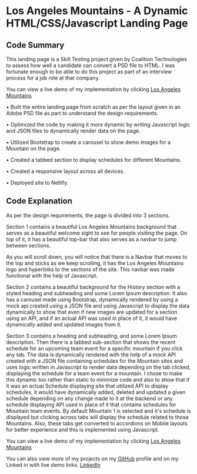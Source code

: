 # Los Angeles Mountains - A Dynamic HTML/CSS/Javascript Landing Page

## Code Summary

This landing page is a Skill Testing project given by Coalition Technologies to assess how well a candidate can convert a PSD file to HTML. I was fortunate enough to be able to do this project as part of an interview process for a job role at that company.

You can view a live demo of my implementation by clicking [Los Angeles Mountains](https://lamountains-syedfarajuddin.netlify.app/)

• Built the entire landing page from scratch as per the layout given in an Adobe PSD file as part to understand the design requirements.

• Optimized the code by making it more dynamic by writing Javascript logic and JSON files to dynamically render data on the page.

• Utilized Bootstrap to create a carousel to show demo images for a Mountain on the page.

• Created a tabbed section to display schedules for different Mountains.

• Created a responsive layout across all devices.

• Deployed site to Netlify.

## Code Explanation

As per the design requirements, the page is divided into 3 sections.

Section 1 contains a beautiful Los Angeles Mountains background that serves as a beautiful welcome sight to see for people visiting the page. On top of it, it has a beautiful top-bar that also serves as a navbar to jump between sections.

As you will scroll down, you will notice that there is a Navbar that moves to the top and sticks as we keep scrolling, it has the Los Angeles Mountains logo and hyperlinks to the sections of the site. This navbar was made functional with the help of Javascript.

Section 2 contains a beautiful background for the History section with a styled heading and subheading and some Lorem Ipsum description. It also has a carousel made using Bootstrap, dynamically rendered by using a mock api created using a JSON file and using Javascript to display the data dynamically to show that even if new images are updated for a section using an API, and if an actual API was used in place of it, it would have dynamically added and updated images from it.

Section 3 contains a heading and subheading, and some Lorem Ipsum description. Then there is a tabbed sub-section that shows the recent schedule for an upcoming team event for a specific mountain if you click any tab. The data is dynamically rendered with the help of a mock API created with a JSON file containing schedules for the Mountain sites and uses logic written in Javascript to render data depending on the tab clicked, displaying the schedule for a team event for a mountain. I chose to make this dynamic too rather than static to minimize code and also to show that if it was an actual Schedule displaying site that utilized API to display schedules, it would have dynamically added, deleted and updated a given schedule depending on any change made to it at the backend or any schedule displaying API used in place of it that contains schedules for Mountain team events. By default Mountain 1 is selected and it's schedule is displayed but clicking across tabs will display the schedule related to those Mountains. Also, these tabs get converted to accordions on Mobile layouts for better experience and this is implemented using Javascript.

You can view a live demo of my implementation by clicking [Los Angeles Mountains](https://lamountains-syedfarajuddin.netlify.app/)

You can also view more of my projects on my [GitHub](https://github.com/SyedFarajuddin/) profile and on my Linked in with live demo links.
[LinkedIn](https://www.linkedin.com/in/syedfarajuddin/)
